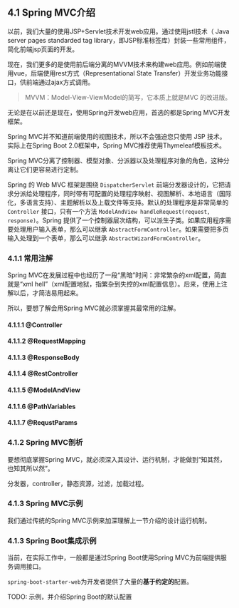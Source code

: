 ## 4.1 Spring MVC介绍

以前，我们大量的使用JSP+Servlet技术开发web应用。通过使用jstl技术（ Java server pages standarded tag library，即JSP标准标签库）封装一些常用组件，简化前端jsp页面的开发。

现在，我们更多的是使用前后端分离的MVVM技术来构建web应用。例如前端使用vue，后端使用rest方式（Representational State Transfer）开发业务功能接口，供前端通过ajax方式调用。

> MVVM：Model-View-ViewModel的简写，它本质上就是MVC 的改进版。

无论是在以前还是现在，使用Spring开发web应用，首选的都是Spring MVC开发框架。

Spring MVC并不知道前端使用的视图技术，所以不会强迫您只使用 JSP 技术。实际上在Spring Boot 2.0框架中，Spring MVC推荐使用Thymeleaf模板技术。

Spring MVC分离了控制器、模型对象、分派器以及处理程序对象的角色，这种分离让它们更容易进行定制。

Spring 的 Web MVC 框架是围绕 `DispatcherServlet` 前端分发器设计的，它把请求分派给处理程序，同时带有可配置的处理程序映射、视图解析、本地语言（国际化，多语言支持）、主题解析以及上载文件等支持。默认的处理程序是非常简单的 `Controller` 接口，只有一个方法 `ModelAndView handleRequest(request, response)`。Spring 提供了一个控制器层次结构，可以派生子类。如果应用程序需要处理用户输入表单，那么可以继承 `AbstractFormController`。如果需要把多页输入处理到一个表单，那么可以继承 `AbstractWizardFormController`。

### 4.1.1 常用注解

Spring MVC在发展过程中也经历了一段“黑暗”时间：非常繁杂的xml配置，简直就是“xml hell”（xml配置地狱，指繁杂到失控的xml配置信息）。后来，使用上注解以后，才简洁易用起来。

所以，要想了解会用Spring MVC就必须掌握其最常用的注解。

#### 4.1.1.1 @Controller

#### 4.1.1.2 @RequestMapping

#### 4.1.1.3 @ResponseBody

#### 4.1.1.4 @RestController

#### 4.1.1.5 @ModelAndView

#### 4.1.1.6 @PathVariables

#### 4.1.1.7 @RequstParams



### 4.1.2 Spring MVC剖析

要想彻底掌握Spring MVC，就必须深入其设计、运行机制，才能做到“知其然，也知其所以然”。

分发器，controller，静态资源，过滤，加载过程。

### 4.1.3 Spring MVC示例

我们通过传统的Spring MVC示例来加深理解上一节介绍的设计运行机制。



### 4.1.3 Spring Boot集成示例

当前，在实际工作中，一般都是通过Spring Boot使用Spring MVC为前端提供服务调用接口。

`spring-boot-starter-web`为开发者提供了大量的**基于约定的**配置。

TODO: 示例，并介绍Spring Boot的默认配置

